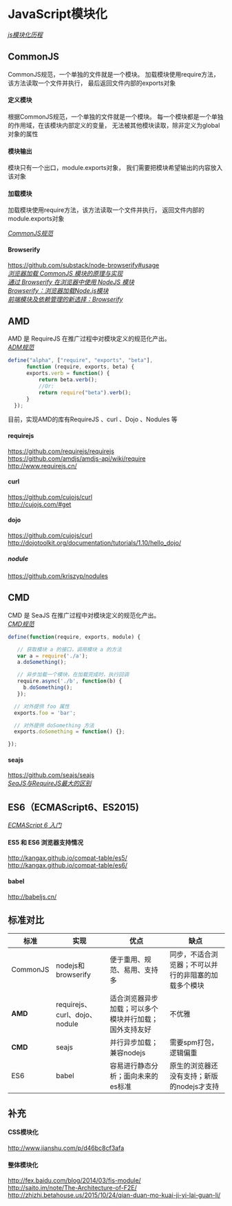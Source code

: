 # JavaScript模块化

[*js模块化历程*](http://www.cnblogs.com/lvdabao/p/js-modules-develop.html)


## CommonJS
CommonJS规范，一个单独的文件就是一个模块。
加载模块使用require方法，该方法读取一个文件并执行，
最后返回文件内部的exports对象
#### 定义模块
根据CommonJS规范，一个单独的文件就是一个模块。
每一个模块都是一个单独的作用域，在该模块内部定义的变量，
无法被其他模块读取，除非定义为global对象的属性
#### 模块输出
模块只有一个出口，module.exports对象，
我们需要把模块希望输出的内容放入该对象
#### 加载模块
加载模块使用require方法，该方法读取一个文件并执行，
返回文件内部的module.exports对象

[*CommonJS规范*](http://javascript.ruanyifeng.com/nodejs/module.html)

#### Browserify
https://github.com/substack/node-browserify#usage  
[*浏览器加载 CommonJS 模块的原理与实现*](http://www.ruanyifeng.com/blog/2015/05/commonjs-in-browser.html)  
[*通过 Browserify 在浏览器中使用 NodeJS 模块*](https://www.ibm.com/developerworks/cn/web/1501_chengfu_browserify/)  
[*Browserify：浏览器加载Node.js模块*](http://javascript.ruanyifeng.com/tool/browserify.html)  
[*前端模块及依赖管理的新选择：Browserify*](https://segmentfault.com/a/1190000002941361)

## AMD
AMD 是 RequireJS 在推广过程中对模块定义的规范化产出。  
[*ADM规范*](https://github.com/amdjs/amdjs-api/wiki/AMD)

```javascript
define("alpha", ["require", "exports", "beta"],
      function (require, exports, beta) {
      exports.verb = function() {
          return beta.verb();
          //Or:
          return require("beta").verb();
      }
  });
```
目前，实现AMD的库有RequireJS 、curl 、Dojo 、Nodules 等

#### requirejs
https://github.com/requirejs/requirejs  
https://github.com/amdjs/amdjs-api/wiki/require  
http://www.requirejs.cn/
#### curl
https://github.com/cujojs/curl  
http://cujojs.com/#get
#### dojo
https://github.com/cujojs/curl  
http://dojotoolkit.org/documentation/tutorials/1.10/hello_dojo/
##### nodule
https://github.com/kriszyp/nodules

## CMD
CMD 是 SeaJS 在推广过程中对模块定义的规范化产出。  
[*CMD规范*](https://github.com/seajs/seajs/issues/242)
```javascript
define(function(require, exports, module) {

   // 获取模块 a 的接口，调用模块 a 的方法
   var a = require('./a');  
   a.doSomething();

   // 异步加载一个模块，在加载完成时，执行回调
   require.async('./b', function(b) {
     b.doSomething();
   });

  // 对外提供 foo 属性
  exports.foo = 'bar';

  // 对外提供 doSomething 方法
  exports.doSomething = function() {};

});
```


#### seajs
https://github.com/seajs/seajs  
[*SeaJS与RequireJS最大的区别*](https://www.douban.com/note/283566440/)

## ES6（ECMAScript6、ES2015)

[*ECMAScript 6 入门*](http://es6.ruanyifeng.com/#docs/module)

#### ES5 和 ES6 浏览器支持情况
http://kangax.github.io/compat-table/es5/  
http://kangax.github.io/compat-table/es6/

#### babel
http://babeljs.cn/

## 标准对比
|标准|实现|优点|缺点|
|--|--|--|--|
|CommonJS|nodejs和browserify|便于重用、规范、易用、支持多|同步，不适合浏览器；不可以并行的非阻塞的加载多个模块|
|**AMD**|requirejs、curl、dojo、nodule|适合浏览器异步加载；可以多个模块并行加载；国外支持友好|不优雅|
|**CMD**|seajs|并行异步加载；兼容nodejs|需要spm打包，逻辑偏重|
|ES6|babel|容易进行静态分析；面向未来的es标准|原生的浏览器还没有支持；新版的nodejs才支持|

## 补充
#### CSS模块化
http://www.jianshu.com/p/d46bc8cf3afa
#### 整体模块化
http://fex.baidu.com/blog/2014/03/fis-module/  
http://saito.im/note/The-Architecture-of-F2E/  
http://zhizhi.betahouse.us/2015/10/24/qian-duan-mo-kuai-ji-yi-lai-guan-li/
